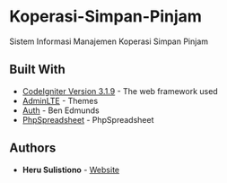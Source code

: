 # Koperasi-Simpan-Pinjam
Sistem Informasi Manajemen Koperasi Simpan Pinjam

## Built With
* [CodeIgniter Version 3.1.9](https://codeigniter.com/download) - The web framework used
* [AdminLTE](https://adminlte.io/) - Themes
* [Auth](http://benedmunds.com/ion_auth/) - Ben Edmunds
* [PhpSpreadsheet](https://phpspreadsheet.readthedocs.io/en/develop/) - PhpSpreadsheet

## Authors
* **Heru Sulistiono** - [Website](https://herusulistiono.net/)
